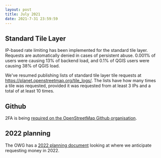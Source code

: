 ```yaml
---
layout: post
title: July 2021
date: 2021-7-31 23:59:59
---
```


## Standard Tile Layer

IP-based rate limiting has been implemented for the standard tile layer. Requests are automatically denied in cases of persistent abuse. 0.001% of users were causing 13% of backend load, and 0.1% of QGIS users were causing 38% of QGIS load.

We've resumed publishing lists of standard tile layer tile requests at https://planet.openstreetmap.org/tile_logs/. The lists have how many times a tile was requested, provided it was requested from at least 3 IPs and a total of at least 10 times.

## Github

2FA is being [required on the OpenStreetMap Github organisation](https://github.com/openstreetmap/operations/issues/540).

## 2022 planning

The OWG has a [2022 planning document](/2021/07/22/plan.html) looking at where we anticipate requesting money in 2022.
